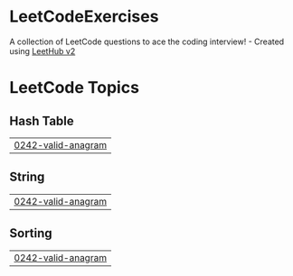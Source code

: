 # LeetCodeExercises
A collection of LeetCode questions to ace the coding interview! - Created using [LeetHub v2](https://github.com/arunbhardwaj/LeetHub-2.0)

<!---LeetCode Topics Start-->
# LeetCode Topics
## Hash Table
|  |
| ------- |
| [0242-valid-anagram](https://github.com/VictorHSLito/LeetCodeExercises/tree/master/0242-valid-anagram) |
## String
|  |
| ------- |
| [0242-valid-anagram](https://github.com/VictorHSLito/LeetCodeExercises/tree/master/0242-valid-anagram) |
## Sorting
|  |
| ------- |
| [0242-valid-anagram](https://github.com/VictorHSLito/LeetCodeExercises/tree/master/0242-valid-anagram) |
<!---LeetCode Topics End-->